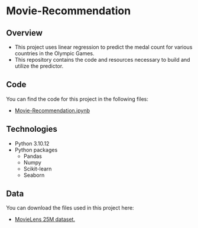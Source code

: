 # Movie-Recommendation

## Overview

- This project uses linear regression to predict the medal count for various countries in the Olympic Games. 
- This repository contains the code and resources necessary to build and utilize the predictor.

## Code

You can find the code for this project in the following files:

- [Movie-Recommendation.ipynb]()
  
## Technologies 

* Python 3.10.12
* Python packages
  * Pandas
  * Numpy
  * Scikit-learn
  * Seaborn

## Data

You can download the files used in this project here:
* [MovieLens 25M dataset.](https://grouplens.org/datasets/movielens/25m/)

